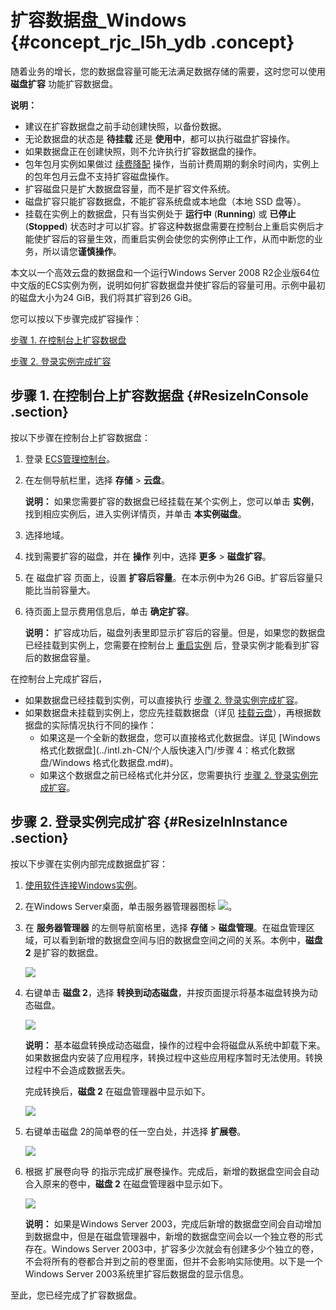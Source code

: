 # 扩容数据盘\_Windows {#concept_rjc_l5h_ydb .concept}

随着业务的增长，您的数据盘容量可能无法满足数据存储的需要，这时您可以使用 **磁盘扩容** 功能扩容数据盘。

**说明：** 

-   建议在扩容数据盘之前手动创建快照，以备份数据。
-   无论数据盘的状态是 **待挂载** 还是 **使用中**，都可以执行磁盘扩容操作。
-   如果数据盘正在创建快照，则不允许执行扩容数据盘的操作。
-   包年包月实例如果做过 [续费降配](../intl.zh-CN/产品定价/续费实例/续费降配.md#) 操作，当前计费周期的剩余时间内，实例上的包年包月云盘不支持扩容磁盘操作。
-   扩容磁盘只是扩大数据盘容量，而不是扩容文件系统。
-   磁盘扩容只能扩容数据盘，不能扩容系统盘或本地盘（本地 SSD 盘等）。
-   挂载在实例上的数据盘，只有当实例处于 **运行中** \(**Running**\) 或 **已停止**\(**Stopped**\) 状态时才可以扩容。扩容这种数据盘需要在控制台上重启实例后才能使扩容后的容量生效，而重启实例会使您的实例停止工作，从而中断您的业务，所以请您**谨慎操作**。

本文以一个高效云盘的数据盘和一个运行Windows Server 2008 R2企业版64位中文版的ECS实例为例，说明如何扩容数据盘并使扩容后的容量可用。示例中最初的磁盘大小为24 GiB，我们将其扩容到26 GiB。

您可以按以下步骤完成扩容操作：

[步骤 1. 在控制台上扩容数据盘](#ResizeInConsole)

[步骤 2. 登录实例完成扩容](#ResizeInInstance)

## 步骤 1. 在控制台上扩容数据盘 {#ResizeInConsole .section}

按以下步骤在控制台上扩容数据盘：

1.  登录 [ECS管理控制台](https://ecs.console.aliyun.com/#/home)。
2.  在左侧导航栏里，选择 **存储** \> **云盘**。

    **说明：** 如果您需要扩容的数据盘已经挂载在某个实例上，您可以单击 **实例**，找到相应实例后，进入实例详情页，并单击 **本实例磁盘**。

3.  选择地域。
4.  找到需要扩容的磁盘，并在 **操作** 列中，选择 **更多** \> **磁盘扩容**。
5.  在 磁盘扩容 页面上，设置 **扩容后容量**。在本示例中为26 GiB。扩容后容量只能比当前容量大。
6.  待页面上显示费用信息后，单击 **确定扩容**。

    **说明：** 扩容成功后，磁盘列表里即显示扩容后的容量。但是，如果您的数据盘已经挂载到实例上，您需要在控制台上 [重启实例](intl.zh-CN/用户指南/实例/重启实例.md#) 后，登录实例才能看到扩容后的数据盘容量。


在控制台上完成扩容后，

-   如果数据盘已经挂载到实例，可以直接执行 [步骤 2. 登录实例完成扩容](#ResizeInInstance)。
-   如果数据盘未挂载到实例上，您应先挂载数据盘（详见 [挂载云盘](intl.zh-CN/用户指南/云盘/挂载云盘.md#)），再根据数据盘的实际情况执行不同的操作：
    -   如果这是一个全新的数据盘，您可以直接格式化数据盘。详见 [Windows 格式化数据盘](../intl.zh-CN/个人版快速入门/步骤 4：格式化数据盘/Windows 格式化数据盘.md#)。
    -   如果这个数据盘之前已经格式化并分区，您需要执行 [步骤 2. 登录实例完成扩容](#ResizeInInstance)。

## 步骤 2. 登录实例完成扩容 {#ResizeInInstance .section}

按以下步骤在实例内部完成数据盘扩容：

1.  [使用软件连接Windows实例](intl.zh-CN/用户指南/连接实例/使用软件连接Windows实例.md#)。
2.  在Windows Server桌面，单击服务器管理器图标 ![](http://static-aliyun-doc.oss-cn-hangzhou.aliyuncs.com/assets/img/9678/5356_zh-CN.png)。
3.  在 **服务器管理器** 的左侧导航窗格里，选择 **存储** \> **磁盘管理**。在磁盘管理区域，可以看到新增的数据盘空间与旧的数据盘空间之间的关系。本例中，**磁盘 2** 是扩容的数据盘。

    ![](http://static-aliyun-doc.oss-cn-hangzhou.aliyuncs.com/assets/img/9678/5358_zh-CN.png)

4.  右键单击 **磁盘 2**，选择 **转换到动态磁盘**，并按页面提示将基本磁盘转换为动态磁盘。

    ![](http://static-aliyun-doc.oss-cn-hangzhou.aliyuncs.com/assets/img/9678/5360_zh-CN.png)

    **说明：** 基本磁盘转换成动态磁盘，操作的过程中会将磁盘从系统中卸载下来。如果数据盘内安装了应用程序，转换过程中这些应用程序暂时无法使用。转换过程中不会造成数据丢失。

    完成转换后，**磁盘 2** 在磁盘管理器中显示如下。

    ![](http://static-aliyun-doc.oss-cn-hangzhou.aliyuncs.com/assets/img/9678/5362_zh-CN.png)

5.  右键单击磁盘 2的简单卷的任一空白处，并选择 **扩展卷**。

    ![](http://static-aliyun-doc.oss-cn-hangzhou.aliyuncs.com/assets/img/9678/5363_zh-CN.png)

6.  根据 扩展卷向导 的指示完成扩展卷操作。完成后，新增的数据盘空间会自动合入原来的卷中，**磁盘 2** 在磁盘管理器中显示如下。

    ![](http://static-aliyun-doc.oss-cn-hangzhou.aliyuncs.com/assets/img/9678/5364_zh-CN.png)

    **说明：** 如果是Windows Server 2003，完成后新增的数据盘空间会自动增加到数据盘中，但是在磁盘管理器中，新增的数据盘空间会以一个独立卷的形式存在。Windows Server 2003中，扩容多少次就会有创建多少个独立的卷，不会将所有的卷都合并到之前的卷里面，但并不会影响实际使用。以下是一个Windows Server 2003系统里扩容后数据盘的显示信息。


至此，您已经完成了扩容数据盘。

